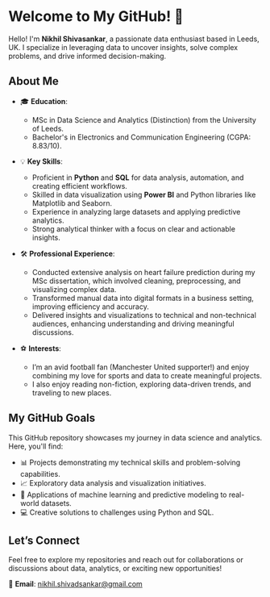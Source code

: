 # Welcome to My GitHub! 👋  

Hello! I'm **Nikhil Shivasankar**, a passionate data enthusiast based in Leeds, UK. I specialize in leveraging data to uncover insights, solve complex problems, and drive informed decision-making.  

## About Me  
- 🎓 **Education**:  
   - MSc in Data Science and Analytics (Distinction) from the University of Leeds.  
   - Bachelor's in Electronics and Communication Engineering (CGPA: 8.83/10).  

- 💡 **Key Skills**:  
   - Proficient in **Python** and **SQL** for data analysis, automation, and creating efficient workflows.  
   - Skilled in data visualization using **Power BI** and Python libraries like Matplotlib and Seaborn.  
   - Experience in analyzing large datasets and applying predictive analytics.  
   - Strong analytical thinker with a focus on clear and actionable insights.  

- 🛠️ **Professional Experience**:  
   - Conducted extensive analysis on heart failure prediction during my MSc dissertation, which involved cleaning, preprocessing, and visualizing complex data.  
   - Transformed manual data into digital formats in a business setting, improving efficiency and accuracy.  
   - Delivered insights and visualizations to technical and non-technical audiences, enhancing understanding and driving meaningful discussions.  

- ⚽ **Interests**:  
   - I’m an avid football fan (Manchester United supporter!) and enjoy combining my love for sports and data to create meaningful projects.  
   - I also enjoy reading non-fiction, exploring data-driven trends, and traveling to new places.  

## My GitHub Goals  
This GitHub repository showcases my journey in data science and analytics. Here, you'll find:  
- 📊 Projects demonstrating my technical skills and problem-solving capabilities.  
- 📈 Exploratory data analysis and visualization initiatives.  
- 🤖 Applications of machine learning and predictive modeling to real-world datasets.  
- 💻 Creative solutions to challenges using Python and SQL.  

## Let’s Connect  
Feel free to explore my repositories and reach out for collaborations or discussions about data, analytics, or exciting new opportunities!  

📧 **Email**: [nikhil.shivadsankar@gmail.com](mailto:nikhil.shivadsankar@gmail.com)  

<!---
Nikhil-Shivasankar/Nikhil-Shivasankar is a ✨ special ✨ repository because its `README.md` (this file) appears on your GitHub profile.
You can click the Preview link to take a look at your changes.
--->
